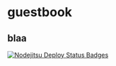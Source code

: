guestbook
=========

## blaa

[![Nodejitsu Deploy Status Badges](https://webhooks.nodejitsu.com/trapridge/guestbook.png)](https://webops.nodejitsu.com#trapridge/guestbook)


